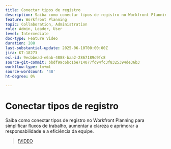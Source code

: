 ```yaml
---
title: Conectar tipos de registro
description: Saiba como conectar tipos de registro no Workfront Planning para simplificar fluxos de trabalho, aumentar a clareza e aprimorar a responsabilidade e a eficiência da equipe. ​
feature: Workfront Planning
topic: Collaboration, Administration
role: Admin, Leader, User
level: Intermediate
doc-type: Feature Video
duration: 288
last-substantial-update: 2025-06-10T00:00:00Z
jira: KT-18273
exl-id: 9ecbbead-e6ab-4888-baa2-2867189d9fc8
source-git-commit: bbdf99c6bc1be714077fd94fc3f8325394de36b3
workflow-type: tm+mt
source-wordcount: '48'
ht-degree: 0%

---
```


# Conectar tipos de registro

Saiba como conectar tipos de registro no Workfront Planning para simplificar fluxos de trabalho, aumentar a clareza e aprimorar a responsabilidade e a eficiência da equipe. &#x200B;

>[!VIDEO](https://video.tv.adobe.com/v/3463803/?learn=on&enablevpops=1&captions=por_br)
